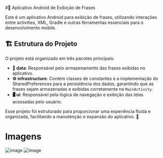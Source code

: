 #📱 Aplicativo Android de Exibição de Frases

Este é um aplicativo Android para exibição de frases, utilizando interações entre activities, XML, Gradle e outras ferramentas essenciais para o desenvolvimento mobile.

## 🏗️ Estrutura do Projeto
O projeto está organizado em três pacotes principais:

- **📂 data**: Responsável pelo armazenamento das frases exibidas no aplicativo.
- **⚙️ infrastructure**: Contém classes de constantes e a implementação do SharedPreferences para a persistência dos dados, garantindo que as frases sejam armazenadas e exibidas corretamente na `MainActivity`.
- **🖥️ ui**: Responsável pela lógica de navegação e exibição das telas acessadas pelo usuário.

Esse projeto foi estruturado para proporcionar uma experiência fluida e organizada, facilitando a manutenção e expansão do aplicativo. 🚀

# Imagens
![image](https://github.com/user-attachments/assets/c8ebf412-ecac-40a3-8bc6-ebc0ed1c5416)
![image](https://github.com/user-attachments/assets/94e8ad58-bbb3-439d-8589-021658c163d3)

